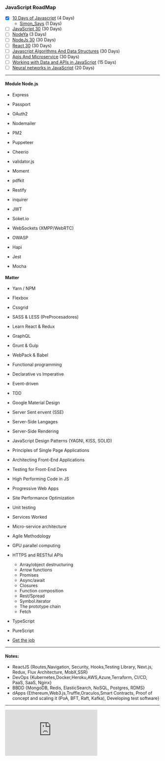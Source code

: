 ### JavaScript RoadMap
- [x] [10 Days of Javascript](https://www.hackerrank.com/domains/tutorials/10-days-of-javascript) (4 Days) 
   - [Simon_Says]() (1 Days) 
- [ ] [JavaScript 30](https://javascript30.com/) (30 Days)  
- [ ] [NodeYa](http://www.tutorialesprogramacionya.com/javascriptya/nodejsya/) (3 Days)  
- [ ] [NodeJs 30](https://www.nodejsera.com/30-days-of-node.html) (30 Days)  
- [ ] [React 30](https://www.fullstackreact.com/30-days-of-react/) (30 Days)  
- [ ] [Javascript Algorithms And Data Structures](https://www.freecodecamp.org/) (30 Days)  
- [ ] [Apis And Microservice](https://www.freecodecamp.org/) (30 Days)  
- [ ] [Working with Data and APIs in JavaScript](https://www.youtube.com/playlist?list=PLRqwX-V7Uu6YxDKpFzf_2D84p0cyk4T7X) (15 Days)
- [ ] [Neural networks in JavaScript](https://scrimba.com/g/gneuralnetworks) (20 Days)

______
#### Module Node.js 
* Express
* Passport
* OAuth2
* Nodemailer
* PM2
* Puppeteer
* Cheerio
* validator.js
* Moment 
* pdfkit
* Restify
* inquirer
* JWT
* Soket.io 
* WebSockets (XMPP/WebRTC)
* OWASP

* Hapi
* Jest
* Mocha

#### Matter
* Yarn / NPM 
* Flexbox
* Cssgrid
* SASS & LESS (PreProcesadores) 
* Learn React & Redux
* GraphQL
* Grunt & Gulp
* WebPack & Babel
* Functional programming
* Declarative vs Imperative 
* Event-driven
* TDD
* Google Material Design
* Server Sent envent (SSE)
* Server-Side Langages
* Server-Side Rendering

* JavaScript Design Patterns (YAGNI, KISS, SOLID) 
* Principles of Single Page Applications
* Architecting Front-End Applications
* Testing for Front-End Devs
* High Performing Code in JS
* Progressive Web Apps
* Site Performance Optimization
* Unit testing
* Services Worked
* Micro-service architecture
* Agile Methodology
* GPU parallel computing
* HTTPS and RESTful APIs

    * Array/object destructuring
    * Arrow functions
    * Promises
    * Async/await
    * Closures
    * Function composition
    * Rest/Spread
    * Symbol.iterator
    * The prototype chain
    * Fetch

* TypeScript
* PureScript

- [Get the job](https://github.com/FernandoFH/Programming_Interview_Study_Plan)


______ 
#### Notes: 
- ReactJS
	{Routes,Navigation, Security, Hooks,Testing Library, Next.js, Redux, Flux Architecture, MobX,SSR} 
- DevOps 
	{Kubernetes,Docker,Heroku,AWS,Azure,Terraform, CI/CD, PaaS, SaaS, Nginx}
- BBDD
	{MongoDB, Redis, ElasticSearch, NoSQL, Postgres, RDMS}
- dApps
	{Ethereum,Web3.js,Truffle,Oraculos,Smart Contracts, Proof of concept and scaling it (PoA, BFT, Raft, Kafka), Developing test software}

______
![equation](http://latex.codecogs.com/svg.latex?%24%24lim_%7Bx+%5Cto%7B0%7D%7D%24%24)


